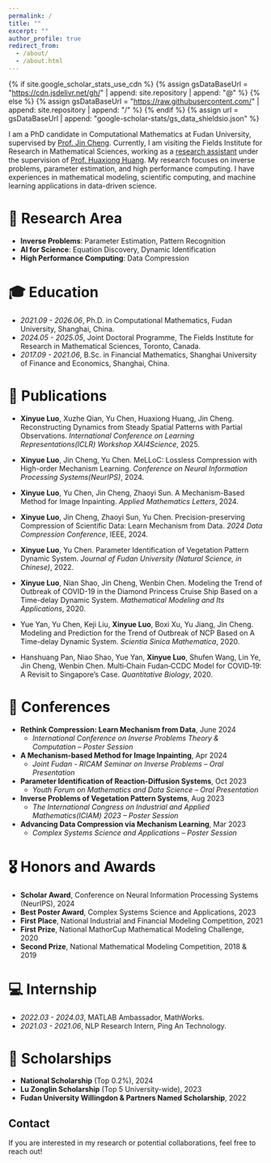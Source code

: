```yaml
---
permalink: /
title: ""
excerpt: ""
author_profile: true
redirect_from: 
  - /about/
  - /about.html
---
```


{% if site.google_scholar_stats_use_cdn %}
{% assign gsDataBaseUrl = "https://cdn.jsdelivr.net/gh/" | append: site.repository | append: "@" %}
{% else %}
{% assign gsDataBaseUrl = "https://raw.githubusercontent.com/" | append: site.repository | append: "/" %}
{% endif %}
{% assign url = gsDataBaseUrl | append: "google-scholar-stats/gs_data_shieldsio.json" %}

<span class='anchor' id='about-me'></span>


I am a PhD candidate in Computational Mathematics at Fudan University, supervised by [Prof. Jin Cheng](https://scholar.google.com/citations?user=4NV9MPcAAAAJ). Currently, I am visiting the Fields Institute for Research in Mathematical Sciences, working as a [research assistant](https://www.madslab.ca/author/xinyue-luo/) under the supervision of [Prof. Huaxiong Huang](https://scholar.google.com/citations?user=XwTQxgUAAAAJ). My research focuses on inverse problems, parameter estimation, and high performance computing. I have experiences in mathematical modeling, scientific computing, and machine learning applications in data-driven science.

# 🔭 Research Area
- **Inverse Problems**: Parameter Estimation, Pattern Recognition
- **AI for Science**: Equation Discovery, Dynamic Identification
- **High Performance Computing**: Data Compression

# 🎓 Education
- *2021.09 - 2026.06*, Ph.D. in Computational Mathematics, Fudan University, Shanghai, China.
- *2024.05 - 2025.05*, Joint Doctoral Programme, The Fields Institute for Research in Mathematical Sciences, Toronto, Canada.
- *2017.09 - 2021.06*, B.Sc. in Financial Mathematics, Shanghai University of Finance and Economics, Shanghai, China.


# 📝 Publications 
- **Xinyue Luo**, Xuzhe Qian, Yu Chen, Huaxiong Huang, Jin Cheng. Reconstructing Dynamics from Steady Spatial Patterns with Partial Observations. *International Conference on Learning Representations(ICLR) Workshop XAI4Science*, 2025.

- **Xinyue Luo**, Jin Cheng, Yu Chen. MeLLoC: Lossless Compression with High-order Mechanism Learning. *Conference on Neural Information Processing Systems(NeurIPS)*, 2024.  

- **Xinyue Luo**, Yu Chen, Jin Cheng, Zhaoyi Sun. A Mechanism-Based Method for Image Inpainting. *Applied Mathematics Letters*, 2024.  

- **Xinyue Luo**, Jin Cheng, Zhaoyi Sun, Yu Chen. Precision-preserving Compression of Scientific Data: Learn Mechanism from Data. *2024 Data Compression Conference*, IEEE, 2024.  

- **Xinyue Luo**, Yu Chen. Parameter Identification of Vegetation Pattern Dynamic System. *Journal of Fudan University (Natural Science, in Chinese)*, 2022.  

- **Xinyue Luo**, Nian Shao, Jin Cheng, Wenbin Chen. Modeling the Trend of Outbreak of COVID-19 in the Diamond Princess Cruise Ship Based on a Time-delay Dynamic System. *Mathematical Modeling and Its Applications*, 2020.  

- Yue Yan, Yu Chen, Keji Liu, **Xinyue Luo**, Boxi Xu, Yu Jiang, Jin Cheng. Modeling and Prediction for the Trend of Outbreak of NCP Based on A Time-delay Dynamic System. *Scientia Sinica Mathematica*, 2020.  

- Hanshuang Pan, Niao Shao, Yue Yan, **Xinyue Luo**, Shufen Wang, Lin Ye, Jin Cheng, Wenbin Chen. Multi‐Chain Fudan‐CCDC Model for COVID‐19: A Revisit to Singapore’s Case. *Quantitative Biology*, 2020.  

# 💬 Conferences  
- **Rethink Compression: Learn Mechanism from Data**, June 2024  
  - *International Conference on Inverse Problems Theory & Computation – Poster Session*  
- **A Mechanism-based Method for Image Inpainting**, Apr 2024  
  - *Joint Fudan - RICAM Seminar on Inverse Problems – Oral Presentation*  
- **Parameter Identification of Reaction-Diffusion Systems**, Oct 2023  
  - *Youth Forum on Mathematics and Data Science – Oral Presentation*  
- **Inverse Problems of Vegetation Pattern Systems**, Aug 2023  
  - *The International Congress on Industrial and Applied Mathematics(ICIAM) 2023 – Poster Session*  
- **Advancing Data Compression via Mechanism Learning**, Mar 2023  
  - *Complex Systems Science and Applications – Poster Session*  


# 🎖 Honors and Awards
- **Scholar Award**, Conference on Neural Information Processing Systems (NeurIPS), 2024  
- **Best Poster Award**, Complex Systems Science and Applications, 2023  
- **First Place**, National Industrial and Financial Modeling Competition, 2021  
- **First Prize**, National MathorCup Mathematical Modeling Challenge, 2020  
- **Second Prize**, National Mathematical Modeling Competition, 2018 & 2019  


# 💻 Internship  
- *2022.03 - 2024.03*, MATLAB Ambassador, MathWorks. 
- *2021.03 - 2021.06*, NLP Research Intern, Ping An Technology.

  
# 🏅 Scholarships  
- **National Scholarship** (Top 0.2%), 2024  
- **Lu Zonglin Scholarship** (Top 5 University-wide), 2023  
- **Fudan University Willingdon & Partners Named Scholarship**, 2022  


## Contact
If you are interested in my research or potential collaborations, feel free to reach out!
